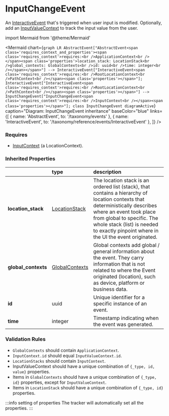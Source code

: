 # InputChangeEvent

An [InteractiveEvent](/taxonomy/reference/events/InteractiveEvent.md) that's triggered when user input is modified. Optionally, add an [InputValueContext](/taxonomy/reference/global-contexts/InputValueContext.md) to track the input value from the user.

import Mermaid from '@theme/Mermaid'

<Mermaid chart={`
    graph LR
      AbstractEvent["AbstractEvent<span class='requires_context_and_properties'><span class='requires_context'>requires:<br />ApplicationContext<br /></span><span class='properties'>location_stack: LocationStack<br />global_contexts: GlobalContexts<br />id: uuid<br />time: integer<br /></span></span>"] --> InteractiveEvent["InteractiveEvent<span class='requires_context'>requires:<br />RootLocationContext<br />PathContext<br /></span><span class='properties'></span>"];
      InteractiveEvent["InteractiveEvent<span class='requires_context'>requires:<br />RootLocationContext<br />PathContext<br /></span><span class='properties'></span>"] -->       InputChangeEvent["InputChangeEvent<span class='requires_context'>requires:<br />InputContext<br /></span><span class='properties'></span>"];
    class InputChangeEvent diagramActive
  `}
  caption="Diagram: InputChangeEvent inheritance"
  baseColor="blue"
  links={[
{ name: 'AbstractEvent', to: '/taxonomy/events' }, { name: 'InteractiveEvent', to: '/taxonomy/reference/events/InteractiveEvent' },   ]}
/>

### Requires

* [InputContext](../location-contexts/InputContext.md) (a LocationContext).

### Inherited Properties

|                      | type                                                       | description                                                                                                                                                                                                                                                                  |
|:---------------------|:-----------------------------------------------------------|:-----------------------------------------------------------------------------------------------------------------------------------------------------------------------------------------------------------------------------------------------------------------------------|
| **location\_stack**  | [LocationStack](/taxonomy/reference/types/LocationStack)   | The location stack is an ordered list (stack), that contains a hierarchy of location contexts that deterministically describes where an event took place from global to specific. The whole stack (list) is needed to exactly pinpoint where in the UI the event originated. |
| **global\_contexts** | [GlobalContexts](/taxonomy/reference/types/GlobalContexts) | Global contexts add global / general information about the event. They carry information that is not related to where the Event originated (location), such as device, platform or business data.                                                                            |
| **id**               | uuid                                                       | Unique identifier for a specific instance of an event.                                                                                                                                                                                                                       |
| **time**             | integer                                                    | Timestamp indicating when the event was generated.                                                                                                                                                                                                                           |

### Validation Rules
* `GlobalContexts` should contain `ApplicationContext`.
* `InputContext.id` should equal `InputValueContext.id`.
* `LocationStacks` should contain `InputContext`.
* InputValueContext should have a unique combination of `{_type, id, value}` properties.
* Items in `GlobalContexts` should have a unique combination of `{_type, id}` properties, except for `InputValueContext`.
* Items in `LocationStack` should have a unique combination of `{_type, id}` properties.

:::info setting of properties
The tracker will automatically set all the properties.
:::
